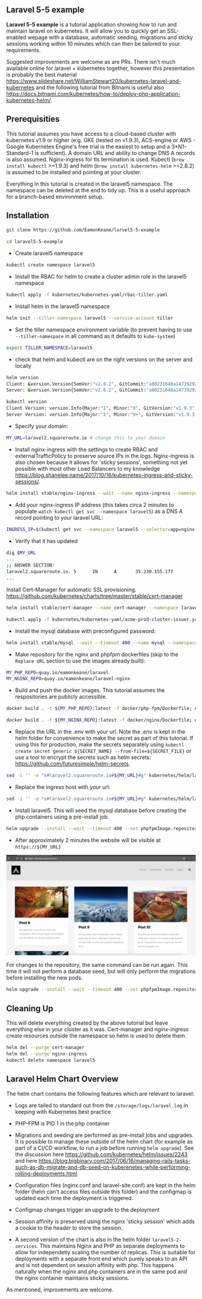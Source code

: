 ## Laravel 5-5 example ##

**Laravel 5-5 example** is a tutorial application showing how to run and maintain laravel on kubernetes. It will allow you to quickly get an SSL-enabled wepage with a database, automatic seeding, migrations and sticky sessions working within 10 minutes which can then be tailored to your requirements.

Suggested improvements are welcome as are PRs. There isn't much available online for laravel + kubernetes together, however this presentation is probably the best material <https://www.slideshare.net/WilliamStewart20/kubernetes-laravel-and-kubernetes> and the following tutorial from Bitnami is useful also <https://docs.bitnami.com/kubernetes/how-to/deploy-php-application-kubernetes-helm/>.

## Prerequisities ##
This tutorial assumes you have access to a cloud-based cluster with kubernetes v1.9 or higher (e.g. GKE (tested on v1.9.3), ACS-engine or AWS - Google Kubernetes Engine's free trial is the easiest to setup and a 3*N1-Standard-1 is sufficient). A domain URL and ability to change DNS A records is also assumed. Nginx-ingress for tls termination is used.
Kubectl (`brew install kubectl` >=1.9.3) and helm (`brew install kubernetes-helm` >=2.8.2) is assumed to be installed and pointing at your cluster.

Everything in this tutorial is created in the laravel5 namespace. The namespace can be deleted at the end to tidy up. This is a useful approach for a branch-based environment setup.

## Installation ##

```bash
git clone https://github.com/EamonKeane/larvel5-5-example
```

```bash
cd laravel5-5-example
```

* Create laravel5 namespace

```bash
kubectl create namespace laravel5
```

* Install the RBAC for helm to create a cluster admin role in the laravel5 namespace

```bash
kubectl apply -f kubernetes/kubernetes-yaml/rbac-tiller.yaml
```

* Install helm in the laravel5 namespace

```bash
helm init --tiller-namespace laravel5 --service-account tiller
```

* Set the tiller namespace environment variable (to prevent having to use `--tiller-namespace` in all command as it defaults to `kube-system`)

```bash
export TILLER_NAMESPACE=laravel5
```

* check that  helm and kubectl are on the right versions on the server and locally

```bash
helm version
Client: &version.Version{SemVer:"v2.8.2", GitCommit:"a80231648a1473929271764b920a8e346f6de844", GitTreeState:"clean"}
Server: &version.Version{SemVer:"v2.8.2", GitCommit:"a80231648a1473929271764b920a8e346f6de844", GitTreeState:"clean"}
```

```bash
kubectl version
Client Version: version.Info{Major:"1", Minor:"9", GitVersion:"v1.9.3", GitCommit:"d2835416544f298c919e2ead3be3d0864b52323b", GitTreeState:"clean", BuildDate:"2018-02-09T21:51:54Z", GoVersion:"go1.9.4", Compiler:"gc", Platform:"darwin/amd64"}
Server Version: version.Info{Major:"1", Minor:"9+", GitVersion:"v1.9.3-gke.0", GitCommit:"a7b719f7d3463eb5431cf8a3caf5d485827b4210", GitTreeState:"clean", BuildDate:"2018-02-16T18:26:01Z", GoVersion:"go1.9.2b4", Compiler:"gc", Platform:"linux/amd64"}
```

* Specify your domain:

```bash
MY_URL=laravel2.squareroute.io # change this to your domain
```

* Install nginx-ingress with the settings to create RBAC and externalTrafficPolicy to preserve source IPs in the logs. Nginx-ingress is also chosen because it allows for 'sticky sessions', something not yet possible with most other Load Balancers to my knowledge <https://blog.shanelee.name/2017/10/16/kubernetes-ingress-and-sticky-sessions/>.

```bash
helm install stable/nginx-ingress --wait --name nginx-ingress --namespace laravel5 --set rbac.create=true,controller.service.externalTrafficPolicy=Local
```

* Add your nginx-ingress IP address (this takes circa 2 minutes to populate `watch kubectl get svc --namespace laravel5`) as a DNS A record pointing to your laravel URL:

```bash
INGRESS_IP=$(kubectl get svc --namespace laravel5 --selector=app=nginx-ingress,component=controller -o jsonpath='{.items[0].status.loadBalancer.ingress[0].ip}');echo ${INGRESS_IP}
```

* Verify that it has updated

```bash
dig $MY_URL
...
;; ANSWER SECTION:
laravel2.squareroute.io. 5      IN      A       35.230.155.177
...
```

Install Cert-Manager for automatic SSL provisioning. <https://github.com/kubernetes/charts/tree/master/stable/cert-manager>

```bash
helm install stable/cert-manager --name cert-manager --namespace laravel5 --set ingressShim.extraArgs='{--default-issuer-name=letsencrypt-prod,--default-issuer-kind=ClusterIssuer}','extraArgs={--v=4}'
```

```bash
kubectl apply -f kubernetes/kubernetes-yaml/acme-prod-cluster-issuer.yaml
```

* Install the mysql database with preconfigured password:

```bash
helm install stable/mysql --wait --timeout 400 --name mysql --namespace laravel5 --set mysqlRootPassword=imApMsfoDt,mysqlDatabase=homestead
```

* Make repository for the nginx and phpfpm dockerfiles (skip to the `Replace URL` section to use the images already built):

```bash
MY_PHP_REPO=quay.io/eamonkeane/laravel
MY_NGINX_REPO=quay.io/eamonkeane/laravel-nginx
```

* Build and push the docker images. This tutorial assumes the respositories are publicly accessible.

```bash
docker build . -t ${MY_PHP_REPO}:latest -f docker/php-fpm/Dockerfile; docker push ${MY_PHP_REPO}:latest
```

```bash
docker build . -t ${MY_NGINX_REPO}:latest -f docker/nginx/Dockerfile; docker push ${MY_NGINX_REPO}:latest
```

* Replace the URL in the .env with your url. Note the .env is kept in the helm folder for convenience to make the secret as part of this tutorial. If using this for production, make the secrets separately using `kubectl create secret generic ${SECRET_NAME} --from-file=${SECRET_FILE}` or use a tool to encrypt the secrets such as helm secrets: <https://github.com/futuresimple/helm-secrets>.

```bash
sed -i '' -e "s#laravel2.squareroute.io#${MY_URL}#g" kubernetes/helm/laravel5/laravel5-env.env
```

* Replace the ingress host with your url:

```bash
sed -i '' -e "s#laravel2.squareroute.io#${MY_URL}#g" kubernetes/helm/laravel5/values.yaml
```

* Install laravel5. This will seed the mysql database before creating the php containers using a pre-install job.

```bash
helm upgrade --install --wait --timeout 400 --set phpfpmImage.repository=${MY_PHP_REPO},nginxImage.repository=${MY_NGINX_REPO} --namespace laravel5 laravel5 kubernetes/helm/laravel5
```

* After approximately 2 minutes the website will be visible at `https://${MY_URL}`

![laravel landing page](docs/laravel-home-page.png)

For changes to the repository, the same command can be run again. This time it will not perform a database seed, but will only perform the migrations before installing the new pods.

```bash
helm upgrade --install --wait --timeout 400 --set phpfpmImage.repository=${MY_PHP_REPO},nginxImage.repository=${MY_NGINX_REPO} --namespace laravel5 laravel5 kubernetes/helm/laravel5
```

## Cleaning Up ##

This will delete everything created by the above tutorial but leave everything else in your cluster as it was. Cert-manager and nginx-ingress create resources outside the namespace so helm is used to delete them.

```bash
helm del --purge cert-manager
helm del --purge nginx-ingress
kubectl delete namespace laravel5
```

## Laravel Helm Chart Overview ##

The helm chart contains the following features which are relevant to laravel:

* Logs are tailed to standard out from the `/storage/logs/laravel.log` in keeping with Kubernetes best practice

* PHP-FPM is PID 1 in the php container

* Migrations and seeding are performed as pre-install jobs and upgrades. It is possible to manage these outside of the helm chart (for example as part of a CI/CD workflow, to run a job before running `helm upgrade`). See the discussion here <https://github.com/kubernetes/helm/issues/2243> and here <https://blog.bigbinary.com/2017/06/16/managing-rails-tasks-such-as-db-migrate-and-db-seed-on-kuberenetes-while-performing-rolling-deployments.html>

* Configuration files (nginx.conf and laravel-site.conf) are kept in the helm folder (helm can't access files outside this folder) and the configmap is updated each time the deployment is triggered.

* Configmap changes trigger an upgrade to the deployment

* Session affinity is preserved using the nginx 'sticky session' which adds a cookie to the header to store the session.

* A second version of the chart is also in the helm folder `laravel5-2-services`. This maintains Nginx and PHP as separate deployments to allow for independetly scaling the number of replicas. This is suitable for deployments with a separate front end which purely speaks to an API and is not dependent on session affinity with php. This happens naturally when the nginx and php containers are in the same pod and the nginx container maintains sticky sessions.

As mentioned, improvements are welcome.
